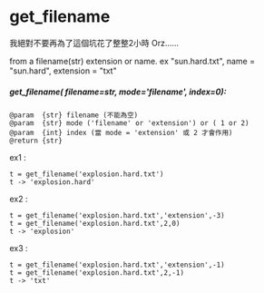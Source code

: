 # get_filename

我絕對不要再為了這個坑花了整整2小時 Orz......    
    
from a filename(str) extension or name. ex "sun.hard.txt", name = "sun.hard", extension = "txt"     


##### get_filename( filename=str, mode='filename', index=0):

    @param  {str} filename (不能為空)
    @param  {str} mode ('filename' or 'extension') or ( 1 or 2)
    @param  {int} index (當 mode = 'extension' 或 2 才會作用)
    @return {str}

  ex1 :

    t = get_filename('explosion.hard.txt')
    t -> 'explosion.hard'

  ex2 :

    t = get_filename('explosion.hard.txt','extension',-3)
    t = get_filename('explosion.hard.txt',2,0)
    t -> 'explosion'

  ex3 :

    t = get_filename('explosion.hard.txt','extension',-1)
    t = get_filename('explosion.hard.txt',2,-1)
    t -> 'txt'
